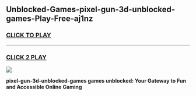 
## Unblocked-Games-pixel-gun-3d-unblocked-games-Play-Free-aj1nz
<h3>
<a href="https://premium76.site?title=pixel-gun-3d-unblocked-games&ref=18A1">CLICK TO PLAY</a></h3>
<hr>

<h3>
<a href="https://premium76.site?title=pixel-gun-3d-unblocked-games&ref=18A1">CLICK 2 PLAY</a>
  
</h3>

<a href="https://premium76.site?title=pixel-gun-3d-unblocked-games&ref=18A1"><img src="https://clearcache.store/games.png"></a>


**pixel-gun-3d-unblocked-games games unblocked: Your Gateway to Fun and Accessible Online Gaming**
